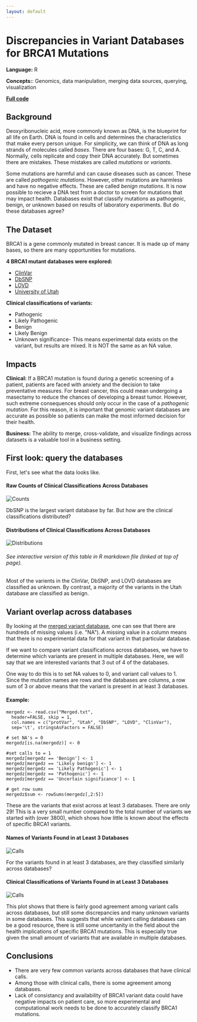 ```yaml
---
layout: default
---
```


# Discrepancies in Variant Databases for BRCA1 Mutations

**Language:** R

**Concepts:**: Genomics, data manipulation, merging data sources, querying, visualization

**[Full code](/variants/variants.html)**

## Background 

Deoxyribonucleic acid, more commonly known as DNA, is the blueprint for all life on Earth. DNA is found in cells and determines the characteristics that make every person unique. For simplicity, we can think of DNA as long strands of molecules called _bases_. There are four bases: G, T, C, and A. Normally, cells replicate and copy their DNA accurately. But sometimes there are mistakes. These mistakes are called _mutations_ or _variants_.

Some mutations are harmful and can cause diseases such as cancer. These are called _pathogenic mutations_. However, other mutations are harmless and have no negative effects. These are called _benign mutations_. It is now possible to recieve a DNA test from a doctor to screen for mutations that may impact health. Databases exist that classify mutations as pathogenic, benign, or unknown based on results of laboratory experiments. But do these databases agree? 

## The Dataset

BRCA1 is a gene commonly mutated in breast cancer. It is made up of many bases, so there are many opportunities for mutations. 

**4 BRCA1 mutant databases were explored:** 

* [ClinVar](/variants/ClinVar.csv)
* [DbSNP](/variants/dbSNP.tsv)
* [LOVD](/variants/LOVD.tsv)
* [University of Utah](/variants/Utah.tsv)

**Clinical classifications of variants:** 

* Pathogenic
* Likely Pathogenic
* Benign
* Likely Benign 
* Unknown significance- This means experimental data exists on the variant, but results are mixed. It is NOT the same as an NA value.

## Impacts

**Clinical:** If a BRCA1 mutation is found during a genetic screening of a patient, patients are faced with anxiety and the decision to take preventative measures. For breast cancer, this could mean undergoing a masectamy to reduce the chances of developing a breast tumor. However, such extreme consequences should only occur in the case of a _pathogenic mutation_. For this reason, it is important that genomic variant databases are accurate as possible so patients can make the most informed decision for their health.

**Business:** The ability to merge, cross-validate, and visualize findings across datasets is a valuable tool in a business setting.

## First look: query the databases

First, let's see what the data looks like. 

#### Raw Counts of Clinical Classifications Across Databases
![Counts](variants/overall.png "Distributions")

DbSNP is the largest variant database by far. But how are the clinical classifications distributed?

#### Distributions of Clinical Classifications Across Databases
![Distributions](variants/dist_pie.png "Distributions")
###### See interactive version of this table in R markdown file (linked at top of page).

Most of the varients in the ClinVar, DbSNP, and LOVD databases are classified as unknown. By contrast, a majority of the variants in the Utah database are classified as benign. 

## Variant overlap across databases

By looking at the [merged variant database](/variants/Merged.txt), one can see that there are hundreds of missing values (i.e. "NA"). A missing value in a column means that there is no experimental data for that variant in that particular database. 

If we want to compare variant classifications across databases, we have to determine which variants are present in multiple databases. Here, we will say that we are interested variants that 3 out of 4 of the databases. 

One way to do this is to set NA values to 0, and variant call values to 1. Since the mutation names are rows and the databases are columns, a row sum of 3 or above means that the variant is present in at least 3 databases.

#### Example:
```{r}
mergedz <- read.csv("Merged.txt", 
  header=FALSE, skip = 1, 
  col.names = c("protVar", "Utah", "DbSNP", "LOVD", "ClinVar"), 
  sep='\t', stringsAsFactors = FALSE)

# set NA's = 0
mergedz[is.na(mergedz)] <- 0

#set calls to = 1
mergedz[mergedz == 'Benign'] <- 1 
mergedz[mergedz == 'Likely benign'] <- 1 
mergedz[mergedz == 'Likely Pathogenic'] <- 1 
mergedz[mergedz == 'Pathogenic'] <- 1 
mergedz[mergedz == 'Uncertain significance'] <- 1 

# get row sums
mergedz$sum <- rowSums(mergedz[,2:5])

```
These are the variants that exist across at least 3 databases. There are only 29! This is a very small number compared to the total number of variants we started with (over 3800), which shows how little is known about the effects of specific BRCA1 variants. 

#### Names of Variants Found in at Least 3 Databases
![Calls](variants/callstab.png "Calls")

For the variants found in at least 3 databases, are they classified similarly across databases?

#### Clinical Classifications of Variants Found in at Least 3 Databases
![Calls](variants/plot.png "Calls")

This plot shows that there is fairly good agreement among variant calls across databases, but still some discrepancies and many unknown variants in some databases. This suggests that while variant calling databases can be a good resource, there is still some uncertanity in the field about the health implications of specific BRCA1 mutations. This is especially true given the small amount of variants that are available in multiple databases.

## Conclusions

* There are very few common variants across databases that have clinical calls.
* Among those with clinical calls, there is some agreement among databases.
* Lack of consistancy and availability of BRCA1 variant data could have negative impacts on patient care, so more experimental and computational work needs to be done to accurately classify BRCA1 mutations.


